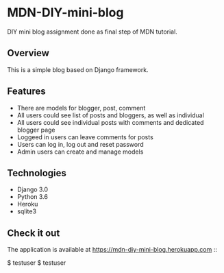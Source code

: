 # MDN-DIY-mini-blog
DIY mini blog assignment done as final step of MDN tutorial.

## Overview

This is a simple blog based on Django framework.

## Features
* There are models for blogger, post, comment
* All users could see list of posts and bloggers, as well as individual 
* All users could see individual posts with comments and dedicated blogger page
* Loggeed in users can leave comments for posts
* Users can log in, log out and reset password
* Admin users can create and manage models

## Technologies
* Django 3.0
* Python 3.6
* Heroku
* sqlite3

## Check it out
The application is available at https://mdn-diy-mini-blog.herokuapp.com ::

  $ testuser
  $ testuser
